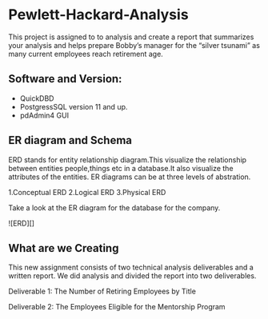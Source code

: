 # Pewlett-Hackard-Analysis

This project is assigned to to analysis and create a report that summarizes your analysis and helps prepare Bobby’s manager for the “silver tsunami” as many current employees reach retirement age.

## Software and Version:

- QuickDBD
- PostgressSQL version 11 and up.
- pdAdmin4 GUI


## ER diagram and Schema

ERD stands for entity relationship diagram.This visualize the relationship between entities people,things etc in a database.It also visualize the attributes of the entities.
ER diagrams can be at three levels of abstration.

1.Conceptual ERD
2.Logical ERD
3.Physical ERD

Take a look at the ER diagram for the database for the company.

![ERD][]


## What are we Creating
This new assignment consists of two technical analysis deliverables and a written report. We did analysis and divided the report into two deliverables.

Deliverable 1: The Number of Retiring Employees by Title






Deliverable 2: The Employees Eligible for the Mentorship Program
